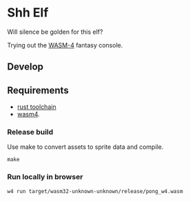 # Shh Elf

Will silence be golden for this elf?

Trying out the [WASM-4](https://wasm4.org/) fantasy console.

## Develop

## Requirements

- [rust toolchain](https://www.rust-lang.org/tools/install)
- [wasm4](https://wasm4.org/docs/getting-started/setup).

### Release build

Use make to convert assets to sprite data and compile.

    make

### Run locally in browser

    w4 run target/wasm32-unknown-unknown/release/pong_w4.wasm
